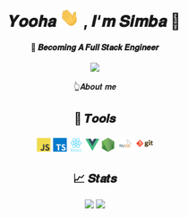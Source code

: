 <h1 align="center">
  𝒀𝒐𝒐𝒉𝒂 
  <img
   src="https://raw.githubusercontent.com/ABSphreak/ABSphreak/master/gifs/Hi.gif"
   width="35"
  /> , 
  𝑰‘𝒎 𝑺𝒊𝒎𝒃𝒂 🐽
</h1>
<h4 align="center">🏃‍ 𝑩𝒆𝒄𝒐𝒎𝒊𝒏𝒈 𝑨 𝑭𝒖𝒍𝒍 𝑺𝒕𝒂𝒄𝒌 𝑬𝒏𝒈𝒊𝒏𝒆𝒆𝒓</h4>

<p>
  <p align="center">
    <a
      href="https://www.idrlzt.cn"   
      target="__blank"
    >
      <img 
        src="https://i.loli.net/2020/12/31/TPQqorCyO3uvnX4.jpg" 
      />
    </a>
  </p>
  
  <p align="center">
    👆𝑨𝒃𝒐𝒖𝒕 𝒎𝒆 <br />
  </p>
  
</p>

<h2 align="center">🔨 𝑻𝒐𝒐𝒍𝒔</h2>
<p align="center">
  <img src="https://raw.githubusercontent.com/devicons/devicon/master/icons/javascript/javascript-original.svg" alt="javascript" width="25" height="25" />
  <img src="https://raw.githubusercontent.com/devicons/devicon/master/icons/typescript/typescript-original.svg" alt="typescript" width="25" height="25" />
  <img src="https://raw.githubusercontent.com/devicons/devicon/master/icons/react/react-original-wordmark.svg" alt="react" width="25" height="25" />
  <img src="https://raw.githubusercontent.com/github/explore/80688e429a7d4ef2fca1e82350fe8e3517d3494d/topics/vue/vue.png" width="25" height="25" />
  <img src="https://raw.githubusercontent.com/github/explore/80688e429a7d4ef2fca1e82350fe8e3517d3494d/topics/nodejs/nodejs.png" width="25" height="25" />
  <img src="https://raw.githubusercontent.com/github/explore/80688e429a7d4ef2fca1e82350fe8e3517d3494d/topics/mysql/mysql.png" width="30" height="30" />
  <img src="https://raw.githubusercontent.com/github/explore/80688e429a7d4ef2fca1e82350fe8e3517d3494d/topics/git/git.png" width="30" height="30" />
</p>


<h2 align="center">📈 𝑺𝒕𝒂𝒕𝒔</h2>  
<p align="center">
  <img src="https://github-readme-stats.vercel.app/api?username=SimbaOvO&show_icons=true&theme=material-palenight&count_private=true" />
  <img src="https://github-readme-stats.vercel.app/api/top-langs/?username=SimbaOvO&exclude_repo=SimbaOvO.github.io&layout=compact&theme=material-palenight" />
</p>

<!--
**CrankySimba/CrankySimba** is a ✨ _special_ ✨ repository because its `README.md` (this file) appears on your GitHub profile.

Here are some ideas to get you started:

- 🔭 I’m currently working on ...
- 🌱 I’m currently learning ...
- 👯 I’m looking to collaborate on ...
- 🤔 I’m looking for help with ...
- 💬 Ask me about ...
- 📫 How to reach me: ...
- 😄 Pronouns: ...
- ⚡ Fun fact: ...
-->
